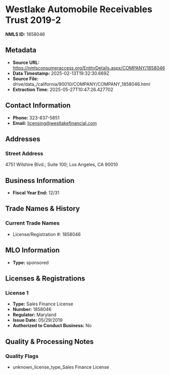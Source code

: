 # Westlake Automobile Receivables Trust 2019-2

**NMLS ID:** 1858046

## Metadata
- **Source URL:** https://nmlsconsumeraccess.org/EntityDetails.aspx/COMPANY/1858046
- **Data Timestamp:** 2025-02-13T19:32:30.669Z
- **Source File:** drive/data_/california/90010/COMPANY/COMPANY_1858046.html
- **Extraction Time:** 2025-05-27T10:47:26.427702

## Contact Information
- **Phone:** 323-837-5851
- **Email:** licensing@westlakefinancial.com

## Addresses
### Street Address
4751 Wilshire Blvd.; Suite 100; Los Angeles, CA 90010

## Business Information
- **Fiscal Year End:** 12/31

## Trade Names & History
### Current Trade Names
- License/Registration #: 1858046

## MLO Information
- **Type:** sponsored

## Licenses & Registrations

### License 1
- **Type:** Sales Finance License
- **Number:** 1858046
- **Regulator:** Maryland
- **Issue Date:** 05/29/2019
- **Authorized to Conduct Business:** No

## Quality & Processing Notes
### Quality Flags
- unknown_license_type_Sales Finance License
